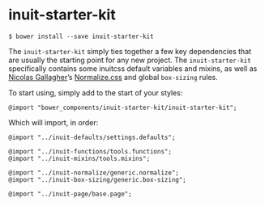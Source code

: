 # inuit-starter-kit

    $ bower install --save inuit-starter-kit

The `inuit-starter-kit` simply ties together a few key dependencies that are
usually the starting point for any new project. The `inuit-starter-kit`
specifically contains some inuitcss default variables and mixins, as well as
[Nicolas Gallagher](https://twitter.com/necolas)’s
[Normalize.css](https://github.com/necolas/normalize.css) and global
`box-sizing` rules.

To start using, simply add to the start of your styles:

    @import "bower_components/inuit-starter-kit/inuit-starter-kit";

Which will import, in order:

    @import "../inuit-defaults/settings.defaults";

    @import "../inuit-functions/tools.functions";
    @import "../inuit-mixins/tools.mixins";

    @import "../inuit-normalize/generic.normalize";
    @import "../inuit-box-sizing/generic.box-sizing";

    @import "../inuit-page/base.page";
